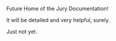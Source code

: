 Future Home of the Jury Documentation!

It will be detailed and very helpful, surely. 

Just not yet.
 
 
 
 
